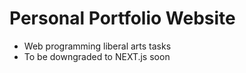 # Personal Portfolio Website

- Web programming liberal arts tasks
- To be downgraded to NEXT.js soon
